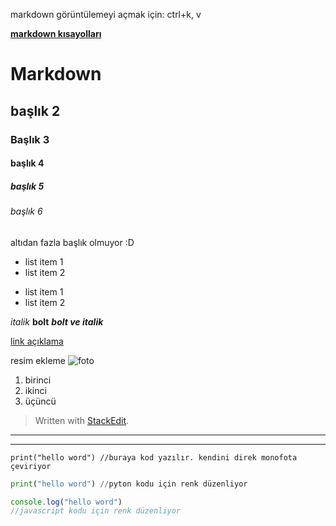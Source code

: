 markdown görüntülemeyi açmak için: ctrl+k, v


**[markdown kısayolları](https://commonmark.org/help/)**

# Markdown

## başlık 2

### Başlık 3

#### başlık 4

##### başlık 5

###### başlık 6

altıdan fazla başlık olmuyor :D

- list item 1
- list item 2

* list item 1
* list item 2

*italik*
**bolt**
***bolt ve italik***

[link açıklama](www.deneme.com)


resim ekleme
![foto](https://cdn1.epicgames.com/undefined/offer/batman-arkham-knight_promo-2048x1152-ed2be22b3f24f446534b90b122ed560d.jpg)


1. birinci
2. ikinci
3. üçüncü

> Written with [StackEdit](https://stackedit.io/).


---

***

```
print("hello word") //buraya kod yazılır. kendini direk monofota çeviriyor
```

```python
print("hello word") //pyton kodu için renk düzenliyor
```

```javascript
console.log("hello word") 
//javascript kodu için renk düzenliyor
```


